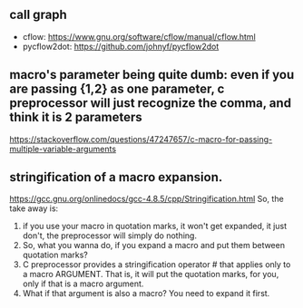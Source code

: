 ## call graph

- cflow: https://www.gnu.org/software/cflow/manual/cflow.html
- pycflow2dot: https://github.com/johnyf/pycflow2dot

## macro's parameter being quite dumb: even if you are passing {1,2} as one parameter, c preprocessor will just recognize the comma, and think it is 2 parameters

https://stackoverflow.com/questions/47247657/c-macro-for-passing-multiple-variable-arguments

## stringification of a macro expansion. 
https://gcc.gnu.org/onlinedocs/gcc-4.8.5/cpp/Stringification.html
So, the take away is:
1. if you use your macro in quotation marks, it won't get expanded, it just don't, the preprocessor will simply do nothing.
2. So, what you wanna do, if you expand a macro and put them between quotation marks? 
3. C preprocessor provides a stringification operator # that applies only to a macro ARGUMENT. That is, it will put the quotation marks, for you, only if that is a macro argument.  
4. What if that argument is also a macro? You need to expand it first. 
